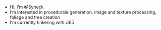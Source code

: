 - Hi, I’m @Synock
- I’m interested in procedurale generation, image and texture processing, foliage and tree creation
- I’m currently tinkering with UE5

<!---
Synock/Synock is a ✨ special ✨ repository because its `README.md` (this file) appears on your GitHub profile.
You can click the Preview link to take a look at your changes.
--->
